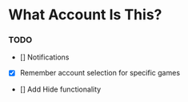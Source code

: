 # What Account Is This?

### TODO
- [] Notifications
- [x] Remember account selection for specific games
- [] Add Hide functionality
